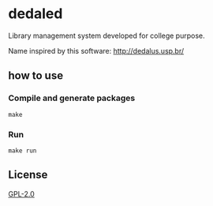 # dedaled
Library management system developed for college purpose.

Name inspired by this software: http://dedalus.usp.br/


## how to use
### Compile and generate packages
```
make
```

### Run
```
make run
```

## License
[GPL-2.0](/LICENSE)
